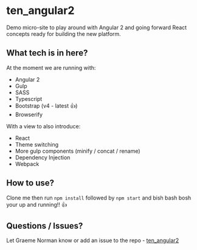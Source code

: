 # ten_angular2

Demo micro-site to play around with Angular 2 and going forward React concepts ready for building the new platform.

## What tech is in here?

At the moment we are running with:
* Angular 2
* Gulp
* SASS
* Typescript
* Bootstrap (v4 - latest :+1:)
* Browserify

With a view to also introduce:
* React
* Theme switching
* More gulp components (minify / concat / rename)
* Dependency Injection
* Webpack

## How to use?

Clone me then run ```npm install``` followed by ```npm start``` and bish bash bosh your up and running!! :+1:

## Questions / Issues?

Let Graeme Norman know or add an issue to the repo - [ten_angular2](https://github.com/graemeNorman/ten_angular2)